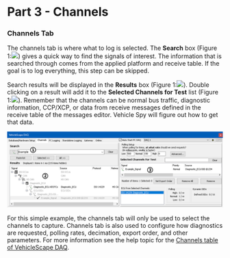 # Part 3 - Channels

### Channels Tab

The channels tab is where what to log is selected. The **Search** box (Figure 1:![](https://cdn.intrepidcs.net/support/VehicleSpy/assets/smOne.gif)) gives a quick way to find the signals of interest. The information that is searched through comes from the applied platform and receive table. If the goal is to log everything, this step can be skipped.

Search results will be displayed in the **Results** box (Figure 1:![](https://cdn.intrepidcs.net/support/VehicleSpy/assets/smTwo.gif)). Double clicking on a result will add it to the **Selected Channels for Test** list (Figure 1:![](https://cdn.intrepidcs.net/support/VehicleSpy/assets/smThree.gif)). Remember that the channels can be normal bus traffic, diagnostic information, CCP/XCP, or data from receive messages defined in the receive table of the messages editor. Vehicle Spy will figure out how to get that data.

![Figure 1: Channel Selection tab](../../.gitbook/assets/tutorialss3.gif)

For this simple example, the channels tab will only be used to select the channels to capture. Channels tab is also used to configure how diagnostics are requested, polling rates, decimation, export order, and other parameters. For more information see the help topic for the [Channels table of VehicleScape DAQ](../../vehicle-spy-main-menus/main-menu-measurement/vehiclescape-daq/vehiclescape-daq-channels-tab.md).
